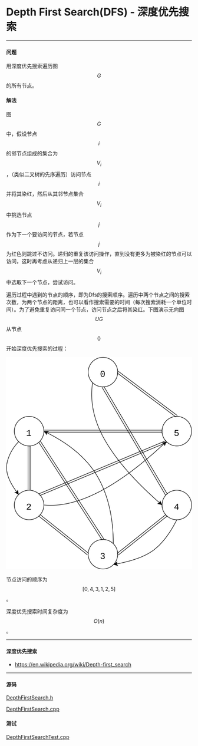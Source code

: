 <script type="text/javascript" src="https://cdnjs.cloudflare.com/ajax/libs/mathjax/2.7.1/MathJax.js?config=TeX-AMS-MML_HTMLorMML"></script>

# Depth First Search(DFS) - 深度优先搜索

--------

#### 问题

用深度优先搜索遍历图$$ G $$的所有节点。

#### 解法

图$$ G $$中，假设节点$$ i $$的邻节点组成的集合为$$ V_i $$，（类似二叉树的先序遍历）访问节点$$ i $$并将其染红，然后从其邻节点集合$$ V_i $$中挑选节点$$ j $$作为下一个要访问的节点，若节点$$ j $$为红色则跳过不访问。递归的重复该访问操作，直到没有更多为被染红的节点可以访问，这时再考虑从递归上一层的集合$$ V_i $$中选取下一个节点，尝试访问。

遍历过程中遇到的节点的顺序，即为Dfs的搜索顺序。遍历中两个节点之间的搜索次数，为两个节点的距离，也可以看作搜索需要的时间（每次搜索消耗一个单位时间）。为了避免重复访问同一个节点，访问节点之后将其染红。下图演示无向图$$ UG $$从节点$$ 0 $$开始深度优先搜索的过程：

![DepthFirstSearch1.svg](../res/DepthFirstSearch1.svg)

节点访问的顺序为$$ [0, 4, 3, 1, 2, 5] $$。

深度优先搜索时间复杂度为$$ O(n) $$。

--------

#### 深度优先搜索

* https://en.wikipedia.org/wiki/Depth-first_search

--------

#### 源码

[DepthFirstSearch.h](https://github.com/linrongbin16/Way-to-Algorithm/blob/master/src/GraphTheory/Traverse/DepthFirstSearch.h)

[DepthFirstSearch.cpp](https://github.com/linrongbin16/Way-to-Algorithm/blob/master/src/GraphTheory/Traverse/DepthFirstSearch.cpp)

#### 测试

[DepthFirstSearchTest.cpp](https://github.com/linrongbin16/Way-to-Algorithm/blob/master/src/GraphTheory/Traverse/DepthFirstSearchTest.cpp)
